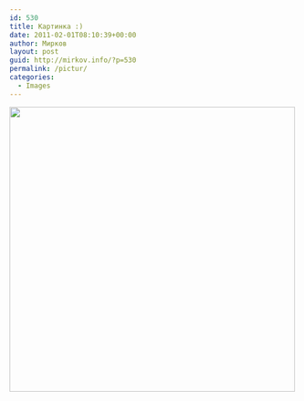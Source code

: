 ```yaml
---
id: 530
title: Картинка :)
date: 2011-02-01T08:10:39+00:00
author: Мирков
layout: post
guid: http://mirkov.info/?p=530
permalink: /pictur/
categories:
  - Images
---
```

[<img class="aligncenter wp-image-531" title="dg1a" src="http://mirkov.info/wp-content/uploads/2011/02/dg1a.gif" alt="" width="500" height="500" srcset="http://mirkov.info/wp-content/uploads/2011/02/dg1a.gif 500w, http://mirkov.info/wp-content/uploads/2011/02/dg1a-150x150.gif 150w, http://mirkov.info/wp-content/uploads/2011/02/dg1a-300x300.gif 300w" sizes="(max-width: 500px) 100vw, 500px" />](http://mirkov.info/wp-content/uploads/2011/02/dg1a.gif)